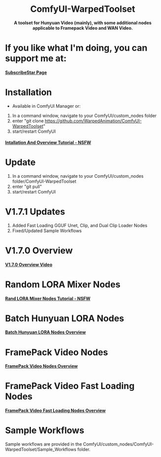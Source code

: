 <div align="center">

# ComfyUI-WarpedToolset
**A toolset for Hunyuan Video (mainly), with some additional nodes applicable to Framepack Video and WAN Video.**

<div align="left">

# If you like what I'm doing, you can support me at:

#### [SubscribeStar Page](https://subscribestar.adult/warped-animation)

<div align="left">

# Installation

* Available in ComfyUI Manager or:
  
1) In a command window, navigate to your ComfyUI/custom_nodes folder
2) enter "git clone https://github.com/WarpedAnimation/ComfyUI-WarpedToolset"
3) start/restart ComfyUI

#### [Intallation And Overview Tutorial - NSFW](https://mega.nz/file/rn4RUbCA#Z9FEivUT2gCYc-uNJKGM7KnfmjhostnNsrChKGP6K_Q)

<div align="left">

# Update

1) In a command window, navigate to your ComfyUI/custom_nodes folder/ComfyUI-WarpedToolset
2) enter "git pull"
3) start/restart ComfyUI

<div align="left">

# V1.7.1 Updates

1) Added Fast Loading GGUF Unet, Clip, and Dual Clip Loader Nodes
2) Fixed/Updated Sample Workflows

<div align="left">

# V1.7.0 Overview

#### [V1.7.0 Overview Video](https://mega.nz/file/r2YwySbS#a1Fw_Z4ASlkXIVBmLQFHAbEzFxpWGGVmyEMrVNplt6I)

<div align="left">

# Random LORA Mixer Nodes

#### [Rand LORA Mixer Nodes Tutorial - NSFW](https://mega.nz/file/D2YXDLhR#Kz4NGS_rRzMOM9ymuawPGe9e_jI16j4G36ip6JsW44s)

<div align="left">

# Batch Hunyuan LORA Nodes

#### [Batch Hunyuan LORA Nodes Overview](https://mega.nz/file/Xn43TB6C#l3zAKEyqhmVlCXzGvvBkN0UgAyV4jrU3sNDamNRapxo)

<div align="left">

# FramePack Video Nodes

#### [FramePack Video Nodes Overview](https://mega.nz/file/OjBRlJBZ#g14M-OFV2M-CG_mgALndSOLxKJrwU9gxrKV1tdmFbiM)

<div align="left">

# FramePack Video Fast Loading Nodes

#### [FramePack Video Fast Loading Nodes Overview](https://mega.nz/file/ziIWUJ4K#HexNowxv7UgoRdE6OBFbWYK69Jo8ws6O1GgJqUX1HsA)

<div align="left">

# Sample Workflows

Sample workflows are provided in the ComfyUI/custom_nodes/ComfyUI-WarpedToolset/Sample_Workflows folder.
